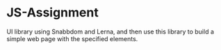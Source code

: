 # JS-Assignment
 UI library using Snabbdom and Lerna, and then use this library to build a simple web page with the specified elements. 
